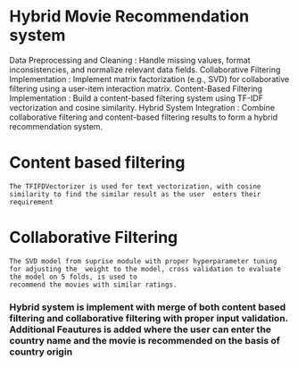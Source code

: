 # Hybrid Movie Recommendation system 
Data Preprocessing and Cleaning : Handle missing values, format inconsistencies, and normalize relevant data fields.
Collaborative Filtering Implementation : Implement matrix factorization (e.g., SVD) for collaborative filtering using a user-item interaction matrix.
Content-Based Filtering Implementation : Build a content-based filtering system using TF-IDF vectorization and cosine similarity.
Hybrid System Integration : Combine collaborative filtering and content-based filtering results to form a hybrid recommendation system.



# Content based filtering 
    The TFIFDVectorizer is used for text vectorization, with cosine similarity to find the similar result as the user  enters their requirement

# Collaborative Filtering 
    The SVD model from suprise module with proper hyperparameter tuning for adjusting the  weight to the model, cross validation to evaluate the model on 5 folds, is used to       
    recommend the movies with similar ratings. 

###  Hybrid system is implement with merge of both content based filtering and collaborative filtering with proper input validation. Additional Feautures is added where the user can enter the country name and  the movie is recommended on  the basis of country origin 

